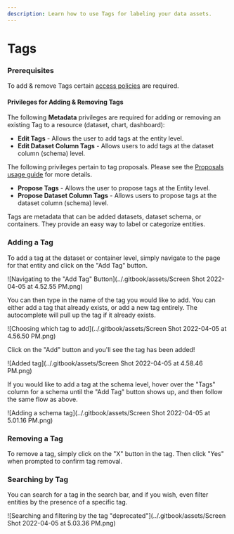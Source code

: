 ```yaml
---
description: Learn how to use Tags for labeling your data assets.
---
```


# Tags

### Prerequisites&#x20;

To add & remove Tags certain [access policies](policies-guide.md) are required.&#x20;

#### Privileges for Adding & Removing Tags&#x20;

The following **Metadata** privileges are required for adding or removing an existing Tag to a resource (dataset, chart, dashboard):&#x20;

* **Edit Tags** - Allows the user to add tags at the entity level.
* **Edit Dataset Column Tags** - Allows users to add tags at the dataset column (schema) level.

The following privileges pertain to tag proposals. Please see the [Proposals usage guide](proposals.md) for more details.

* **Propose Tags** - Allows the user to propose tags at the Entity level.
* **Propose Dataset Column Tags** - Allows users to propose tags at the dataset column (schema) level.



Tags are metadata that can be added datasets, dataset schema, or containers. They provide an easy way to label or categorize entities.&#x20;

### Adding a Tag

To add a tag at the dataset or container level, simply navigate to the page for that entity and click on the "Add Tag" button.

![Navigating to the "Add Tag" Button](../.gitbook/assets/Screen Shot 2022-04-05 at 4.52.55 PM.png)

You can then type in the name of the tag you would like to add. You can either add a tag that already exists, or add a new tag entirely. The autocomplete will pull up the tag if it already exists.

![Choosing which tag to add](../.gitbook/assets/Screen Shot 2022-04-05 at 4.56.50 PM.png)

Click on the "Add" button and you'll see the tag has been added!

![Added tag](../.gitbook/assets/Screen Shot 2022-04-05 at 4.58.46 PM.png)

If you would like to add a tag at the schema level, hover over the "Tags" column for a schema until the "Add Tag" button shows up, and then follow the same flow as above.

![Adding a schema tag](../.gitbook/assets/Screen Shot 2022-04-05 at 5.01.16 PM.png)

### Removing a Tag

To remove a tag, simply click on the "X" button in the tag. Then click "Yes" when prompted to confirm tag removal.&#x20;

### Searching by Tag

You can search for a tag in the search bar, and if you wish, even filter entities by the presence of a specific tag.

![Searching and filtering by the tag "deprecated"](../.gitbook/assets/Screen Shot 2022-04-05 at 5.03.36 PM.png)

